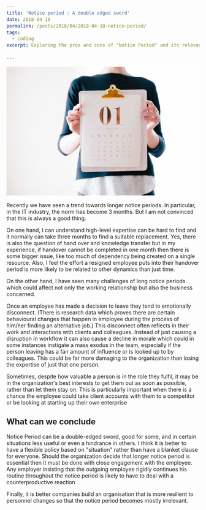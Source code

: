 ```yaml
---
title: 'Notice period : A double edged sword'
date: 2018-04-18
permalink: /posts/2018/04/2018-04-18-notice-period/
tags:
  - Coding
excerpt: Exploring the pros and cons of "Notice Period" and its relevance.

---
```

![Notice Period](/images/notice-period.jpg "Notice Period")

Recently we have seen a trend towards longer notice periods. In particular, in the IT industry, the norm has become 3 months. But I am not convinced that this is always a good thing.

On one hand, I can understand high-level expertise can be hard to find and it normally can take three months to find a suitable replacement. Yes, there is also the question of hand over and knowledge transfer but in my experience, if handover cannot be completed in one month then there is some bigger issue, like too much of dependency being created on a single resource. Also, I feel the effort a resigned employee puts into their handover period is more likely to be related to other dynamics than just time.

On the other hand, I have seen many challenges of long notice periods which could affect not only the working relationship but also the business concerned. 

Once an employee has made a decision to leave they tend to emotionally disconnect. (There is research data which proves there are certain behavioural changes that happen in employee during the process of him/her finding an alternative job.) This disconnect often reflects in their work and interactions with clients and colleagues. Instead of just causing a disruption in workflow it can also cause a decline in morale which could in some instances instigate a mass exodus in the team, especially if the person leaving has a fair amount of influence or is looked up to by colleagues. This could be far more damaging to the organization than losing the expertise of just that one person.

Sometimes, despite how valuable a person is in the role they fulfil, it may be in the organization's best interests to get them out as soon as possible, rather than let them stay on. This is particularly important when there is a chance the employee could take client accounts with them to a competitor or be looking at starting up their own enterprise

## What can we conclude

Notice Period can be a double-edged sword, good for some, and in certain situations less useful or even a hindrance in others. I think it is better to have a flexible policy based on "situation" rather than have a blanket clause for everyone. Should the organization decide that longer notice period is essential then it must be done with close engagement with the employee. Any employer insisting that the outgoing employee rigidly continues his routine throughout the notice period is likely to have to deal with a counterproductive reaction

Finally, it is better companies build an organisation that is more resilient to personnel changes so that the notice period becomes mostly irrelevant.
